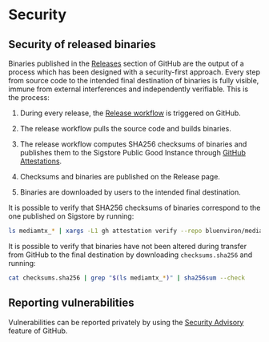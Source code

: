 # Security

## Security of released binaries

Binaries published in the [Releases](https://github.com/bluenviron/mediamtx/releases) section of GitHub are the output of a process which has been designed with a security-first approach. Every step from source code to the intended final destination of binaries is fully visible, immune from external interferences and independently verifiable. This is the process:

1. During every release, the [Release workflow](https://github.com/bluenviron/mediamtx/actions/workflows/release.yml) is triggered on GitHub.

2. The release workflow pulls the source code and builds binaries.

3. The release workflow computes SHA256 checksums of binaries and publishes them to the Sigstore Public Good Instance through [GitHub Attestations](https://docs.github.com/en/actions/concepts/security/artifact-attestations).

4. Checksums and binaries are published on the Release page.

5. Binaries are downloaded by users to the intended final destination.

It is possible to verify that SHA256 checksums of binaries correspond to the one published on Sigstore by running:

```sh
ls mediamtx_* | xargs -L1 gh attestation verify --repo bluenviron/mediamtx
```

It is possible to verify that binaries have not been altered during transfer from GitHub to the final destination by downloading `checksums.sha256` and running:

```sh
cat checksums.sha256 | grep "$(ls mediamtx_*)" | sha256sum --check
```

## Reporting vulnerabilities

Vulnerabilities can be reported privately by using the [Security Advisory](https://github.com/bluenviron/mediamtx/security/advisories/new) feature of GitHub.
